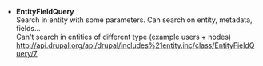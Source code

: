 * **EntityFieldQuery**   
Search in entity with some parameters. 
Can search on entity, metadata, fields...      
Can't search in entities of different type (example users + nodes)
http://api.drupal.org/api/drupal/includes%21entity.inc/class/EntityFieldQuery/7